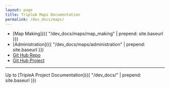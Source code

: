 ```yaml
---
layout: page
title: TripleA Maps Documentation
permalink: /dev_docs/maps/
---
```


- [Map Making]({{ "/dev_docs/maps/map_making" | prepend: site.baseurl }})
- [Administration]({{ "/dev_docs/maps/administration" | prepend: site.baseurl }})
- [Git Hub Repo](https://github.com/triplea-maps/)
- [Git Hub Project](https://github.com/triplea-maps/Project)


------------

Up to [TripleA Project Documentation]({{ "/dev_docs/" | prepend: site.baseurl }})

